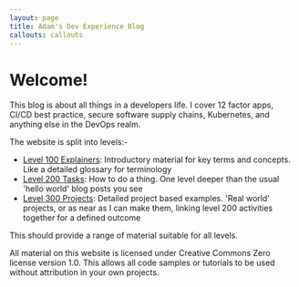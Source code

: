 ```yaml
---
layout: page
title: Adam's Dev Experience Blog
callouts: callouts
---
```

# Welcome!

This blog is about all things in a developers life. I cover
12 factor apps, CI/CD best practice, secure software supply
chains, Kubernetes, and anything else in the DevOps realm.

The website is split into levels:-

- [Level 100 Explainers](/level-100): Introductory material for key terms and concepts. Like a detailed glossary for terminology
- [Level 200 Tasks](/level-200): How to do a thing. One level deeper than the usual 'hello world' blog posts you see
- [Level 300 Projects](/level-300): Detailed project based examples. 'Real world' projects, or as near as I can make them, linking level 200 activities together for a defined outcome

This should provide a range of material suitable for all levels.

All material on this website is licensed under Creative Commons 
Zero license version 1.0. This allows all code samples or 
tutorials to be used without attribution in your own projects.